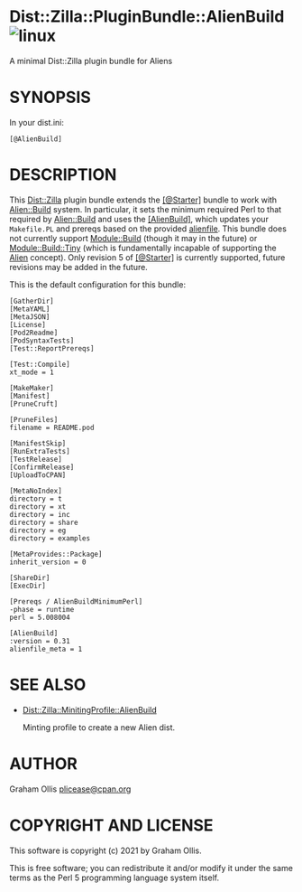 # Dist::Zilla::PluginBundle::AlienBuild ![linux](https://github.com/PerlAlien/Dist-Zilla-PluginBundle-AlienBuild/workflows/linux/badge.svg)

A minimal Dist::Zilla plugin bundle for Aliens

# SYNOPSIS

In your dist.ini:

```
[@AlienBuild]
```

# DESCRIPTION

This [Dist::Zilla](https://metacpan.org/pod/Dist::Zilla) plugin bundle extends the [\[@Starter\]](https://metacpan.org/pod/Dist::Zilla::PluginBundle::Starter) bundle to work with
[Alien::Build](https://metacpan.org/pod/Alien::Build) system.  In particular, it sets the minimum required Perl to that required by [Alien::Build](https://metacpan.org/pod/Alien::Build) and
uses the [\[AlienBuild\]](https://metacpan.org/pod/Dist::Zilla::Plugin::AlienBuild), which updates your `Makefile.PL` and prereqs based on
the provided [alienfile](https://metacpan.org/pod/alienfile).  This bundle does not currently support [Module::Build](https://metacpan.org/pod/Module::Build) (though it may in the future)
or [Module::Build::Tiny](https://metacpan.org/pod/Module::Build::Tiny) (which is fundamentally incapable of supporting the [Alien](https://metacpan.org/pod/Alien) concept).  Only revision 5
of [\[@Starter\]](https://metacpan.org/pod/Dist::Zilla::PluginBundle::Starter) is currently supported, future revisions may be added in the
future.

This is the default configuration for this bundle:

```
[GatherDir]
[MetaYAML]
[MetaJSON]
[License]
[Pod2Readme]
[PodSyntaxTests]
[Test::ReportPrereqs]

[Test::Compile]
xt_mode = 1

[MakeMaker]
[Manifest]
[PruneCruft]

[PruneFiles]
filename = README.pod

[ManifestSkip]
[RunExtraTests]
[TestRelease]
[ConfirmRelease]
[UploadToCPAN]

[MetaNoIndex]
directory = t
directory = xt
directory = inc
directory = share
directory = eg
directory = examples

[MetaProvides::Package]
inherit_version = 0

[ShareDir]
[ExecDir]

[Prereqs / AlienBuildMinimumPerl]
-phase = runtime
perl = 5.008004

[AlienBuild]
:version = 0.31
alienfile_meta = 1
```

# SEE ALSO

- [Dist::Zilla::MinitingProfile::AlienBuild](https://metacpan.org/pod/Dist::Zilla::MinitingProfile::AlienBuild)

    Minting profile to create a new Alien dist.

# AUTHOR

Graham Ollis <plicease@cpan.org>

# COPYRIGHT AND LICENSE

This software is copyright (c) 2021 by Graham Ollis.

This is free software; you can redistribute it and/or modify it under
the same terms as the Perl 5 programming language system itself.

